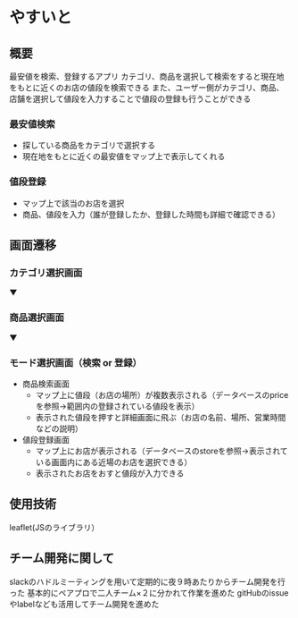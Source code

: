 # やすいと
## 概要
最安値を検索、登録するアプリ
カテゴリ、商品を選択して検索をすると現在地をもとに近くのお店の値段を検索できる
また、ユーザー側がカテゴリ、商品、店舗を選択して値段を入力することで値段の登録も行うことができる
### 最安値検索
- 探している商品をカテゴリで選択する
- 現在地をもとに近くの最安値をマップ上で表示してくれる

### 値段登録
- マップ上で該当のお店を選択
- 商品、値段を入力（誰が登録したか、登録した時間も詳細で確認できる）
## 画面遷移
### カテゴリ選択画面
▼ 
### 商品選択画面
▼
### モード選択画面（検索 or 登録）
- 商品検索画面
    - マップ上に値段（お店の場所）が複数表示される（データベースのpriceを参照→範囲内の登録されている値段を表示）
    - 表示された値段を押すと詳細画面に飛ぶ（お店の名前、場所、営業時間などの説明）
- 値段登録画面
    - マップ上にお店が表示される（データベースのstoreを参照→表示されている画面内にある近場のお店を選択できる）
    - 表示されたお店をおすと値段が入力できる
## 使用技術
leaflet(JSのライブラリ）
## チーム開発に関して
slackのハドルミーティングを用いて定期的に夜９時あたりからチーム開発を行った
基本的にペアプロで二人チーム×２に分かれて作業を進めた
gitHubのissueやlabelなども活用してチーム開発を進めた
